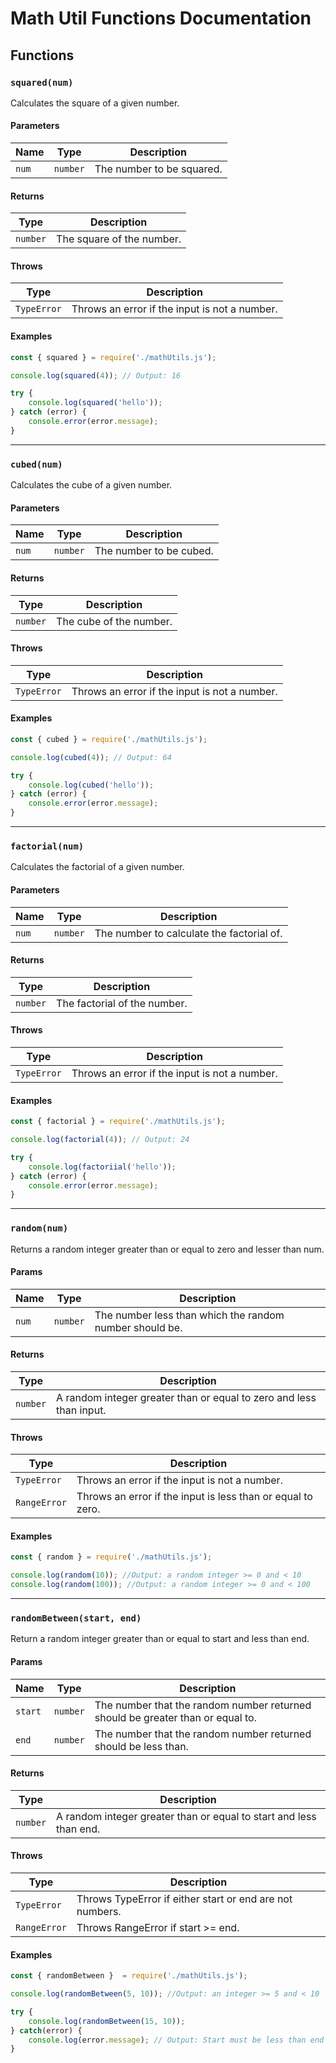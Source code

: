 # Math Util Functions Documentation

## Functions

### `squared(num)`

Calculates the square of a given number.

#### Parameters
| Name | Type | Description | 
| ---- | ---- | ----------- |
| `num`| `number` | The number to be squared. |

#### Returns
| Type | Description |
| ---- | ----------- |
| `number` | The square of the number. |

#### Throws
| Type | Description |
| ---- | ----------- |
| `TypeError` | Throws an error if the input is not a number. |

#### Examples

```javascript
const { squared } = require('./mathUtils.js');

console.log(squared(4)); // Output: 16

try {
    console.log(squared('hello'));
} catch (error) {
    console.error(error.message);
}
```
--------------

### `cubed(num)`

Calculates the cube of a given number.

#### Parameters
| Name | Type | Description | 
| ---- | ---- | ----------- |
| `num`| `number` | The number to be cubed. |

#### Returns
| Type | Description |
| ---- | ----------- |
| `number` | The cube of the number. |

#### Throws
| Type | Description |
| ---- | ----------- |
| `TypeError` | Throws an error if the input is not a number. |

#### Examples

```javascript
const { cubed } = require('./mathUtils.js');

console.log(cubed(4)); // Output: 64

try {
    console.log(cubed('hello'));
} catch (error) {
    console.error(error.message);
}
```
--------------


### `factorial(num)`

Calculates the factorial of a given number.

#### Parameters
| Name | Type | Description | 
| ---- | ---- | ----------- |
| `num`| `number` | The number to calculate the factorial of. |

#### Returns
| Type | Description |
| ---- | ----------- |
| `number` | The factorial of the number. |

#### Throws
| Type | Description |
| ---- | ----------- |
| `TypeError` | Throws an error if the input is not a number. |

#### Examples

```javascript
const { factorial } = require('./mathUtils.js');

console.log(factorial(4)); // Output: 24

try {
    console.log(factoriial('hello'));
} catch (error) {
    console.error(error.message);
}
```
--------------

### `random(num)`

Returns a random integer greater than or equal to zero and lesser than num.

#### Params
| Name | Type | Description |
| ---- | ---- | ----------- |
| `num` | `number` | The number less than which the random number should be. |

#### Returns
| Type | Description |
| ---- | ----------- |
| `number` | A random integer greater than or equal to zero and less than input. |

#### Throws
| Type | Description |
| ---- | ----------- |
| `TypeError` | Throws an error if the input is not a number. |
| `RangeError` | Throws an error if the input is less than or equal to zero.

#### Examples

``` javascript
const { random } = require('./mathUtils.js');

console.log(random(10)); //Output: a random integer >= 0 and < 10
console.log(random(100)); //Output: a random integer >= 0 and < 100
```
-----

### `randomBetween(start, end)`

Return a random integer greater than or equal to start and less than end.

#### Params
| Name | Type | Description |
| ---- | ---- | ----------- |
| `start` | `number` | The number that the random number returned should be greater than or equal to. |
| `end` | `number` | The number that the random number returned should be less than. |

#### Returns
| Type | Description |
| ---- | ----------- |
| `number` | A random integer greater than or equal to start and less than end. |

#### Throws
| Type | Description |
| ---- | ----------- |
| `TypeError` | Throws TypeError if either start or end are not numbers. |
| `RangeError` | Throws RangeError if start >= end. |

#### Examples
```javascript
const { randomBetween }  = require('./mathUtils.js');

console.log(randomBetween(5, 10)); //Output: an integer >= 5 and < 10

try {
    console.log(randomBetween(15, 10)); 
} catch(error) {
    console.log(error.message); // Output: Start must be less than end
}
```